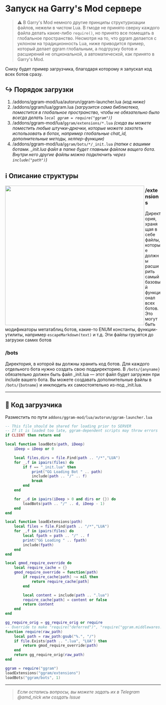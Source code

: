 # Запуск на Garry's Mod сервере

> ⚠️ В Garry's Mod немного другие принципы структуризации файлов, нежели в чистом Lua. В гмоде не принято сверху каждого файла делать какие-либо `require()`, но принято все помещать в глобальное пространство. Несмотря на то, что ggram делается с уклоном на традиционность Lua, ниже приводится пример, который делает ggram глобальным, а подгрузку ботов и расширений не опциональной, а автоматической, как принято в Garry's Mod.

Снизу будет пример загрузчика, благодаря которому я запускал код всех ботов сразу.

## ↪️ Порядок загрузки

1. /addons/ggram-mod/lua/autorun/ggram-launcher.lua _(код ниже)_
2. /addons/ggram/lua/ggram.lua _(загрузится сама библиотека, поместится в глобальное пространство, чтобы не обязательно было всегда делать `local ggram = require("ggram")`)_
3. /addons/ggram-mod/lua/`ggram/extensions/*.lua` _(сюда вы можете поместить любые штучки-дрючки, которые можете захотеть использовать в ботах, например глобальные chat_id, дополнительные методы, хелпер-функции)_
4. /addons/ggram-mod/lua/`ggram/bots/*/_init.lua` _(папки с вашими ботами. \_init.lua файл в папке будет главным файлом ващего бота. Внутри него другие файлы можно подключить через `include("path")`)_

## ℹ️ Описание структуры

<img align="left" width="450" src="https://file.def.pm/iAllq439.jpg">

### /extensions
Директория, хранящая в себе файлы, которые должны расширить самый базовый функционал всех ботов. Это могут быть модификаторы метатаблиц ботов, какие-то ENUM константы, функции-утилиты, например `escapeMarkdown(text)` и т.д. Эти файлы грузятся до загрузки самих ботов

### /bots
Директория, в которой вы должны хранить код ботов. Для каждого отдельного бота нужно создать свою поддиректорию. В `/bots/{anyname}` обязательно должен быть файл \_init.lua — этот файл будет загружен при include вашего бота. Вы можете создавать дополнительные файлы в `/bots/{botname}` и инклюдить их самостоятельно из-под \_init.lua.

---


## 🤖 Код загрузчика

Разместить по пути `addons/ggram-mod/lua/autorun/ggram-launcher.lua`

```lua
-- This file should be shared for loading prior to SERVER
-- If it is loaded too late, ggram-dependent scripts may throw errors
if CLIENT then return end

local function loadBots(path, iDeep)
	iDeep = iDeep or 0

	local files,dirs = file.Find(path .. "/*","LUA")
	for _,f in ipairs(files) do
		if f == "_init.lua" then
			print("GG Loading Bot " .. path)
			include(path .. "/" .. f)
			break
		end
	end

	for _,d in ipairs(iDeep > 0 and dirs or {}) do
		loadBots(path .. "/" .. d, iDeep - 1)
	end
end

local function loadExtensions(path)
	local files = file.Find(path .. "/*","LUA")
	for _,f in ipairs(files) do
		local fpath = path .. "/" .. f
		print("GG Loading " .. fpath)
		include(fpath)
	end
end

local gmod_require_override do
	local require_cache = {}
	gmod_require_override = function(path)
		if require_cache[path] ~= nil then
			return require_cache[path]
		end

		local content = include(path .. ".lua")
		require_cache[path] = content or false
		return content
	end
end

gg_require_orig = gg_require_orig or require
-- Override to make "require("deferred")", "require("ggram.middlewares.name")", etc. work.
function require(raw_path)
	local path = raw_path:gsub("%.", "/")
	if file.Exists(path .. ".lua", "LUA") then
		return gmod_require_override(path)
	end
	return gg_require_orig(raw_path)
end

ggram = require("ggram")
loadExtensions("ggram/extensions")
loadBots("ggram/bots", 1)
```

---

> _Если остались вопросы, вы можете задать их в Telegram @amd_nick или создать Issue_
